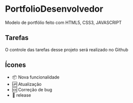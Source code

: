 # PortfolioDesenvolvedor
Modelo de portfólio feito com HTML5, CSS3, JAVASCRIPT


## Tarefas

O controle das tarefas desse projeto será realizado no Github

## Ícones 

- :package: Nova funcionalidade
- :up: Atualização
- :sos: Correção de bug
- :checkered_flag: release